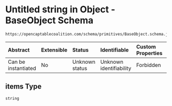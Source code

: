 # Untitled string in Object - BaseObject Schema

```txt
https://opencaptablecoalition.com/schema/primitives/BaseObject.schema.json#/properties/comments/items
```



| Abstract            | Extensible | Status         | Identifiable            | Custom Properties | Additional Properties | Access Restrictions | Defined In                                                                                       |
| :------------------ | :--------- | :------------- | :---------------------- | :---------------- | :-------------------- | :------------------ | :----------------------------------------------------------------------------------------------- |
| Can be instantiated | No         | Unknown status | Unknown identifiability | Forbidden         | Allowed               | none                | [BaseObject.schema.json*](../../schema/primitives/BaseObject.schema.json "open original schema") |

## items Type

`string`
